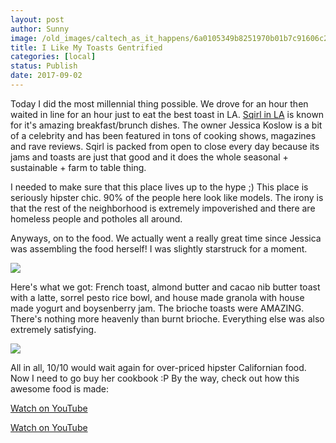 ```yaml
---
layout: post
author: Sunny
image: /old_images/caltech_as_it_happens/6a0105349b8251970b01b7c91606c2970b.jpg
title: I Like My Toasts Gentrified
categories: [local]
status: Publish
date: 2017-09-02
---
```





Today I did the most millennial thing possible. We drove for an hour then waited in line for an hour just to eat the best toast in LA. [Sqirl in LA](https://sqirlla.com/menu/) is known for it's amazing breakfast/brunch dishes. The owner Jessica Koslow is a bit of a celebrity and has been featured in tons of cooking shows, magazines and rave reviews. Sqirl is packed from open to close every day because its jams and toasts are just that good and it does the whole seasonal + sustainable + farm to table thing.




I needed to make sure that this place lives up to the hype ;) This place is seriously hipster chic. 90% of the people here look like models. The irony is that the rest of the neighborhood is extremely impoverished and there are homeless people and potholes all around.


Anyways, on to the food. We actually went a really great time since Jessica was assembling the food herself! I was slightly starstruck for a moment.




![](/old_images/caltech_as_it_happens/6a0105349b8251970b01bb09b94497970d.jpg)

Here's what we got: French toast, almond butter and cacao nib butter toast with a latte, sorrel pesto rice bowl, and house made granola with house made yogurt and boysenberry jam. The brioche toasts were AMAZING. There's nothing more heavenly than burnt brioche. Everything else was also extremely satisfying.




![](/old_images/caltech_as_it_happens/6a0105349b8251970b01b7c91606a0970b.jpg)

All in all, 10/10 would wait again for over-priced hipster Californian food. Now I need to go buy her cookbook :P By the way, check out how this awesome food is made:


[Watch on YouTube](https://www.youtube.com/watch?v=p-I5UoBydFY)


[Watch on YouTube](https://www.youtube.com/watch?v=07wz-GX47nY)


